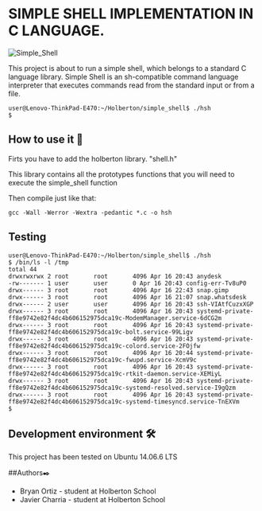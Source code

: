 # SIMPLE SHELL IMPLEMENTATION IN C LANGUAGE.

![Simple_Shell](https://user-images.githubusercontent.com/54350108/79541720-f33f3900-804f-11ea-85f7-434f05be7b3e.png)

This project is about to run a simple shell, which belongs to a standard C language library. Simple Shell is an sh-compatible command language interpreter that executes commands read from the standard input or from a file.
```
user@Lenovo-ThinkPad-E470:~/Holberton/simple_shell$ ./hsh 
$ 
```
## How to use it 🔧
Firts you have to add the holberton library. "shell.h"

This library contains all the prototypes functions that you will need to execute the simple_shell function

Then compile just like that:
```
gcc -Wall -Werror -Wextra -pedantic *.c -o hsh
```
## Testing
```
user@Lenovo-ThinkPad-E470:~/Holberton/simple_shell$ ./hsh 
$ /bin/ls -l /tmp
total 44
drwxrwxrwx 2 root       root       4096 Apr 16 20:43 anydesk
-rw------- 1 user       user       0 Apr 16 20:43 config-err-Tv8uP0
drwx------ 3 root       root       4096 Apr 16 22:43 snap.gimp
drwx------ 3 root       root       4096 Apr 16 21:07 snap.whatsdesk
drwx------ 2 user       user       4096 Apr 16 20:43 ssh-VIAtfCuzxXGP
drwx------ 3 root       root       4096 Apr 16 20:43 systemd-private-ff8e9742e82f4dc4b606152975dca19c-ModemManager.service-6dCG2m
drwx------ 3 root       root       4096 Apr 16 20:43 systemd-private-ff8e9742e82f4dc4b606152975dca19c-bolt.service-99Ligv
drwx------ 3 root       root       4096 Apr 16 20:43 systemd-private-ff8e9742e82f4dc4b606152975dca19c-colord.service-2FOjfw
drwx------ 3 root       root       4096 Apr 16 20:44 systemd-private-ff8e9742e82f4dc4b606152975dca19c-fwupd.service-XcmV9c
drwx------ 3 root       root       4096 Apr 16 20:43 systemd-private-ff8e9742e82f4dc4b606152975dca19c-rtkit-daemon.service-XEMiyL
drwx------ 3 root       root       4096 Apr 16 20:43 systemd-private-ff8e9742e82f4dc4b606152975dca19c-systemd-resolved.service-I9gQzm
drwx------ 3 root       root       4096 Apr 16 20:43 systemd-private-ff8e9742e82f4dc4b606152975dca19c-systemd-timesyncd.service-TnEXVm
$
```

## Development environment 🛠️
This project has been tested on Ubuntu 14.06.6 LTS

##Authors✒️
* Bryan Ortiz - student at Holberton School
* Javier Charria - student at Holberton School
